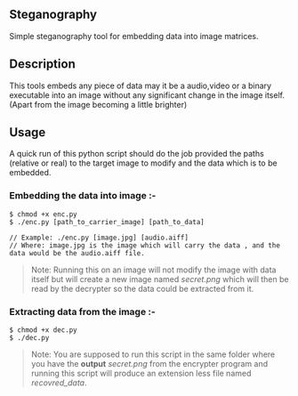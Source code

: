 ## Steganography
Simple steganography tool for embedding data into image matrices.

## Description
This tools embeds any piece of data may it be a audio,video or a binary executable
into an image without any significant change in the image itself. (Apart from the image becoming a little brighter)

## Usage
A quick run of this python script should do the job provided the paths (relative or real) to the target image to modify
and the data which is to be embedded.

### Embedding the data into image :-
```
$ chmod +x enc.py
$ ./enc.py [path_to_carrier_image] [path_to_data]

// Example: ./enc.py [image.jpg] [audio.aiff]
// Where: image.jpg is the image which will carry the data , and the data would be the audio.aiff file.
```
>Note: Running this on an image will not modify the image with data itself but will create a new image named 
*secret.png* which will then be read by the decrypter so the data could be extracted from it.

### Extracting data from the image :-
```
$ chmod +x dec.py
$ ./dec.py
```
>Note: You are supposed to run this script in the same folder where you have the **output** *secret.png* from the
encrypter program and running this script will produce an extension less file named *recovred_data*.
